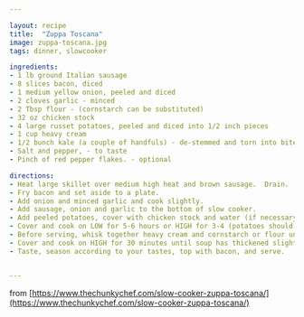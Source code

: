 ```yaml
---

layout: recipe
title:  "Zuppa Toscana"
image: zuppa-toscana.jpg
tags: dinner, slowcooker

ingredients:
- 1 lb ground Italian sausage
- 8 slices bacon, diced
- 1 medium yellow onion, peeled and diced
- 2 cloves garlic - minced
- 2 Tbsp flour - (cornstarch can be substituted)
- 32 oz chicken stock
- 4 large russet potatoes, peeled and diced into 1/2 inch pieces
- 1 cup heavy cream
- 1/2 bunch kale (a couple of handfuls) - de-stemmed and torn into bite sized pieces
- Salt and pepper, - to taste
- Pinch of red pepper flakes. - optional

directions:
- Heat large skillet over medium high heat and brown sausage.  Drain.
- Fry bacon and set aside to a plate.
- Add onion and minced garlic and cook slightly.
- Add sausage, onion and garlic to the bottom of slow cooker.
- Add peeled potatoes, cover with chicken stock and water (if necessary) to completely cover potatoes and sausage.
- Cover and cook on LOW for 5-6 hours or HIGH for 3-4 (potatoes should be soft)
- Before serving, whisk together heavy cream and cornstarch or flour until well mixed. Pour into slow cooker, add kale and stir to combine.
- Cover and cook on HIGH for 30 minutes until soup has thickened slightly.
- Taste, season according to your tastes, top with bacon, and serve.


---
```


from [https://www.thechunkychef.com/slow-cooker-zuppa-toscana/](https://www.thechunkychef.com/slow-cooker-zuppa-toscana/)
